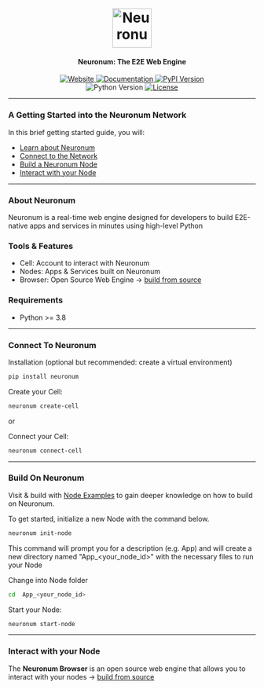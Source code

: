 <h1 align="center">
  <img src="https://neuronum.net/static/neuronum.svg" alt="Neuronum" width="80">
</h1>
<h4 align="center">Neuronum: The E2E Web Engine</h4>

<p align="center">
  <a href="https://neuronum.net">
    <img src="https://img.shields.io/badge/Website-Neuronum-blue" alt="Website">
  </a>
  <a href="https://github.com/neuronumcybernetics/neuronum">
    <img src="https://img.shields.io/badge/Docs-Read%20now-green" alt="Documentation">
  </a>
  <a href="https://pypi.org/project/neuronum/">
    <img src="https://img.shields.io/pypi/v/neuronum.svg" alt="PyPI Version">
  </a><br>
  <img src="https://img.shields.io/badge/Python-3.8%2B-yellow" alt="Python Version">
  <a href="https://github.com/neuronumcybernetics/neuronum/blob/main/LICENSE.md">
    <img src="https://img.shields.io/badge/License-MIT-blue.svg" alt="License">
  </a>
</p>

------------------

### **A Getting Started into the Neuronum Network**
In this brief getting started guide, you will:
- [Learn about Neuronum](#about-neuronum)
- [Connect to the Network](#connect-to-neuronum)
- [Build a Neuronum Node](#build-on-neuronum)
- [Interact with your Node](#interact-with-your-node)

------------------

### **About Neuronum**
Neuronum is a real-time web engine designed for developers to build E2E-native apps and services in minutes using high-level Python

### **Tools & Features**
- Cell: Account to interact with Neuronum
- Nodes: Apps & Services built on Neuronum
- Browser: Open Source Web Engine -> [build from source](https://github.com/neuronumcybernetics/neuronum_browser)

### Requirements
- Python >= 3.8

------------------

### **Connect To Neuronum**
Installation (optional but recommended: create a virtual environment)
```sh
pip install neuronum
```

Create your Cell:
```sh
neuronum create-cell
```

or

Connect your Cell:
```sh
neuronum connect-cell
```

------------------


### **Build On Neuronum** 
Visit & build with [Node Examples](https://github.com/neuronumcybernetics/neuronum/tree/main/features/nodes/examples) to gain deeper knowledge on how to build on Neuronum.

To get started, initialize a new Node with the command below. 
```sh
neuronum init-node
```

This command will prompt you for a description (e.g. App) and will create a new directory named "App_<your_node_id>" with the necessary files to run your Node

Change into Node folder
```sh
cd  App_<your_node_id>
```

Start your Node:
```sh
neuronum start-node
```

------------------

### **Interact with your Node**

The **Neuronum Browser** is an open source web engine that allows you to interact with your nodes -> [build from source](https://github.com/neuronumcybernetics/neuronum_browser)